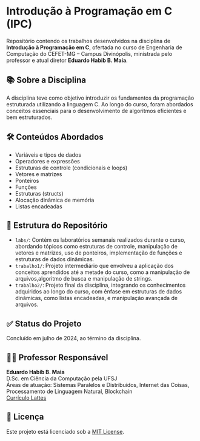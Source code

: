 
# Introdução à Programação em C (IPC)

Repositório contendo os trabalhos desenvolvidos na disciplina de **Introdução à Programação em C**, ofertada no curso de Engenharia de Computação do CEFET-MG – Campus Divinópolis, ministrada pelo professor e atual diretor **Eduardo Habib B. Maia**.

## 📚 Sobre a Disciplina

A disciplina teve como objetivo introduzir os fundamentos da programação estruturada utilizando a linguagem C. Ao longo do curso, foram abordados conceitos essenciais para o desenvolvimento de algoritmos eficientes e bem estruturados.

## 🛠️ Conteúdos Abordados

- Variáveis e tipos de dados
- Operadores e expressões
- Estruturas de controle (condicionais e loops)
- Vetores e matrizes
- Ponteiros
- Funções
- Estruturas (structs)
- Alocação dinâmica de memória
- Listas encadeadas

## 📁 Estrutura do Repositório

- `labs/`: Contém os laboratórios semanais realizados durante o curso, abordando tópicos como estruturas de controle, manipulação de vetores e matrizes, uso de ponteiros, implementação de funções e estruturas de dados dinâmicas.
- `trabalho1/`: Projeto intermediário que envolveu a aplicação dos conceitos aprendidos até a metade do curso, como a manipulação de arquivos,algoritmo de busca e manipulação de strings.
- `trabalho2/`: Projeto final da disciplina, integrando os conhecimentos adquiridos ao longo do curso, com ênfase em estruturas de dados dinâmicas, como listas encadeadas, e manipulação avançada de arquivos.

## ✅ Status do Projeto

Concluído em julho de 2024, ao término da disciplina.

## 👨‍🏫 Professor Responsável

**Eduardo Habib B. Maia**  
D.Sc. em Ciência da Computação pela UFSJ  
Áreas de atuação: Sistemas Paralelos e Distribuídos, Internet das Coisas, Processamento de Linguagem Natural, Blockchain  
[Currículo Lattes](https://www.decomdv.cefetmg.br/docentes/)

## 📄 Licença

Este projeto está licenciado sob a [MIT License](LICENSE).



